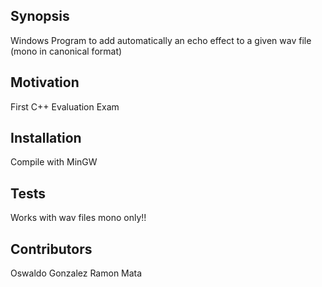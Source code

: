 ## Synopsis

Windows Program to add automatically an echo effect to a given wav file (mono in canonical format) 

## Motivation

First C++ Evaluation Exam

## Installation

Compile with MinGW

## Tests

Works with wav files mono only!!

## Contributors

Oswaldo Gonzalez
Ramon Mata